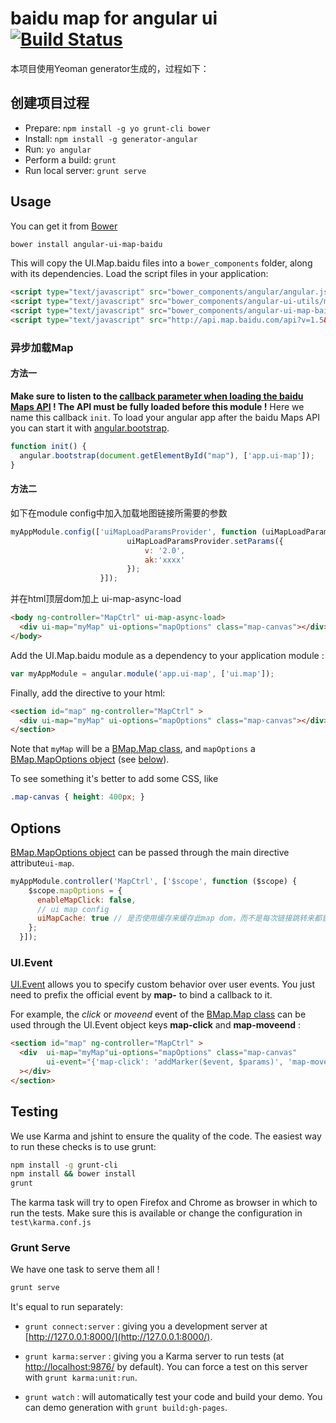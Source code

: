 # baidu map for angular ui [![Build Status](https://secure.travis-ci.org/yeoman/generator-jquery.svg?branch=master)](https://travis-ci.org/yeoman/generator-jquery)

本项目使用Yeoman generator生成的，过程如下：
## 创建项目过程
- Prepare: `npm install -g yo grunt-cli bower`
- Install: `npm install -g generator-angular`
- Run: `yo angular`
- Perform a build: `grunt`
- Run local server: `grunt serve`

## Usage
You can get it from [Bower](http://bower.io/)

```sh
bower install angular-ui-map-baidu
```

This will copy the UI.Map.baidu files into a `bower_components` folder, along with its dependencies. Load the script files in your application:

```html
<script type="text/javascript" src="bower_components/angular/angular.js"></script>
<script type="text/javascript" src="bower_components/angular-ui-utils/modules/event/event.js "></script>
<script type="text/javascript" src="bower_components/angular-ui-map-baidu/ui-map.js"></script>
<script type="text/javascript" src="http://api.map.baidu.com/api?v=1.5&ak=您的密钥"></script>
```

### 异步加载Map
#### 方法一
__Make sure to listen to the [callback parameter when loading the baidu Maps API](http://developer.baidu.com/map/jsdevelop-1.htm#.E5.BC.82.E6.AD.A5.E5.8A.A0.E8.BD.BD) !
The API must be fully loaded before this module !__
Here we name this callback `init`. To load your angular app after the baidu Maps API you can start it with [angular.bootstrap](http://docs.angularjs.org/api/angular.bootstrap).

```javascript
function init() {
  angular.bootstrap(document.getElementById("map"), ['app.ui-map']);
}
```
#### 方法二
如下在module config中加入加载地图链接所需要的参数
```javascript
myAppModule.config(['uiMapLoadParamsProvider', function (uiMapLoadParamsProvider) {
                          uiMapLoadParamsProvider.setParams({
                              v: '2.0',
                              ak:'xxxx'
                          });
                    }]);
```
并在html顶层dom加上 ui-map-async-load
```html
<body ng-controller="MapCtrl" ui-map-async-load>
  <div ui-map="myMap" ui-options="mapOptions" class="map-canvas"></div>
</body>
```


Add the UI.Map.baidu module as a dependency to your application module :

```javascript
var myAppModule = angular.module('app.ui-map', ['ui.map']);
```

Finally, add the directive to your html:

```html
<section id="map" ng-controller="MapCtrl" >
  <div ui-map="myMap" ui-options="mapOptions" class="map-canvas"></div>
</section>
```
Note that `myMap` will be a [BMap.Map class](http://developer.baidu.com/map/reference/index.php?title=Class:%E6%A0%B8%E5%BF%83%E7%B1%BB/Map), and `mapOptions` a [BMap.MapOptions object](http://developer.baidu.com/map/reference/index.php?title=Class:%E6%A0%B8%E5%BF%83%E7%B1%BB/MapOptions) (see [below](#options)).

To see something it's better to add some CSS, like

```css
.map-canvas { height: 400px; }
```

## Options

[BMap.MapOptions object](http://developer.baidu.com/map/reference/index.php?title=Class:%E6%A0%B8%E5%BF%83%E7%B1%BB/MapOptions) can be passed through the main directive attribute`ui-map`.

```javascript
myAppModule.controller('MapCtrl', ['$scope', function ($scope) {
    $scope.mapOptions = {
      enableMapClick: false,
      // ui map config
      uiMapCache: true // 是否使用缓存来缓存此map dom，而不是每次链接跳转来都重新创建
    };
  }]);
```

### UI.Event

[UI.Event](http://angular-ui.github.io/ui-utils/#/event) allows you to specify custom behavior over user events. You just need to prefix the official event by __map-__ to bind a callback to it.

For example, the _click_ or *moveend* event of the [BMap.Map class](http://developer.baidu.com/map/reference/index.php?title=Class:%E6%A0%B8%E5%BF%83%E7%B1%BB/Map) can be used through the UI.Event object keys __map-click__ and **map-moveend** :

```html
<section id="map" ng-controller="MapCtrl" >
  <div  ui-map="myMap"ui-options="mapOptions" class="map-canvas"
        ui-event="{'map-click': 'addMarker($event, $params)', 'map-moveend': 'setZoomMessage(myMap.getZoom())' }"
  ></div>
</section>
```


## Testing

We use Karma and jshint to ensure the quality of the code.  The easiest way to run these checks is to use grunt:

```sh
npm install -g grunt-cli
npm install && bower install
grunt
```

The karma task will try to open Firefox and Chrome as browser in which to run the tests.  Make sure this is available or change the configuration in `test\karma.conf.js`


### Grunt Serve

We have one task to serve them all !

```sh
grunt serve
```

It's equal to run separately:

* `grunt connect:server` : giving you a development server at [http://127.0.0.1:8000/](http://127.0.0.1:8000/).

* `grunt karma:server` : giving you a Karma server to run tests (at [http://localhost:9876/](http://localhost:9876/) by default). You can force a test on this server with `grunt karma:unit:run`.

* `grunt watch` : will automatically test your code and build your demo.  You can demo generation with `grunt build:gh-pages`.